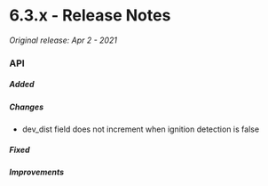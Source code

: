 # 6.3.x - Release Notes
*Original release: Apr 2 - 2021*

### API

##### Added

##### Changes

- dev_dist field does not increment when ignition detection is false

##### Fixed

##### Improvements
